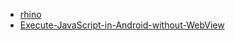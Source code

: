 - [rhino](https://www.ibm.com/developerworks/cn/java/j-lo-rhino/)
- [Execute-JavaScript-in-Android-without-WebView](http://lifeofcoding.com/2015/04/05/Execute-JavaScript-in-Android-without-WebView/)
